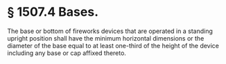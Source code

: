 # § 1507.4   Bases.

The base or bottom of fireworks devices that are operated in a standing upright position shall have the minimum horizontal dimensions or the diameter of the base equal to at least one-third of the height of the device including any base or cap affixed thereto.




